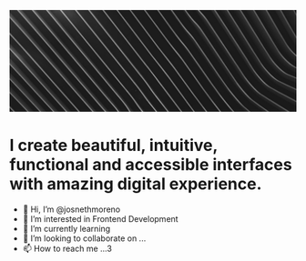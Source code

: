 ![home image](home.jpg "Home")

# I create beautiful, intuitive, functional and accessible interfaces with amazing digital experience.

- 👋 Hi, I’m @josnethmoreno
- 👀 I’m interested in Frontend Development
- 🌱 I’m currently learning
- 💞️ I’m looking to collaborate on ...
- 📫 How to reach me ...3
